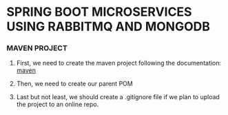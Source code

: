 # SPRING BOOT MICROSERVICES USING RABBITMQ AND MONGODB

### MAVEN PROJECT
<ol>
<li>
First, we need to create the maven project following the documentation: 
<a href="https://maven.apache.org/guides/getting-started/maven-in-five-minutes.html">maven</a>
</li>
<li>
<p>Then, we need to create our parent POM</p>
</li>
<li>
<p>Last but not least, we should create a .gitignore file if we plan to upload the project to an online repo.</p>
</li>
</ol>


